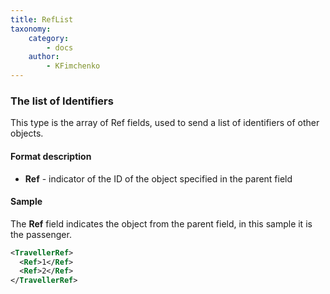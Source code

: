 ```yaml
---
title: RefList
taxonomy:
    category:
        - docs
    author:
        - KFimchenko
---
```


### The list of Identifiers

This type is the array of Ref fields, used to send a list of identifiers of other objects.

#### Format description

-   **Ref** - indicator of the ID of the object specified in the parent field

#### Sample

The **Ref** field indicates the object from the parent field, in this sample it is the passenger.

```xml
<TravellerRef>
  <Ref>1</Ref>
  <Ref>2</Ref>
</TravellerRef>
```